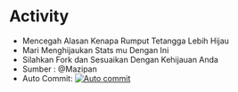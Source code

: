 # Activity
- Mencegah Alasan Kenapa Rumput Tetangga Lebih Hijau 
- Mari Menghijaukan Stats mu Dengan Ini
- Silahkan Fork dan Sesuaikan Dengan Kehijauan Anda
- Sumber : @Mazipan
- Auto Commit:
[![Auto commit](https://github.com/DomathID/activity/actions/workflows/autocommit.yml/badge.svg?branch=master)](https://github.com/DomathID/activity/actions/workflows/autocommit.yml)

